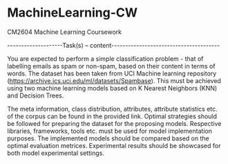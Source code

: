 # MachineLearning-CW
CM2604 Machine Learning Coursework

--------------------Task(s) – content---------------------------------------

You are expected to perform a simple classification problem - that of labelling emails as spam or non-spam, based on their content in terms of words. 
The dataset has been taken from UCI Machine learning repository (https://archive.ics.uci.edu/ml/datasets/Spambase).
This must be achieved using two machine learning models based on K Nearest Neighbors (KNN) and Decision Trees.

The meta information, class distribution, attributes, attribute statistics etc. of the corpus can be found in the provided link.
Optimal strategies should be followed for preparing the dataset for the proposing models. 
Respective libraries, frameworks, tools etc. must be used for model implementation purposes.
The implemented models should be compared based on the optimal evaluation metrices. Experimental results should be showcased for both model experimental settings.
